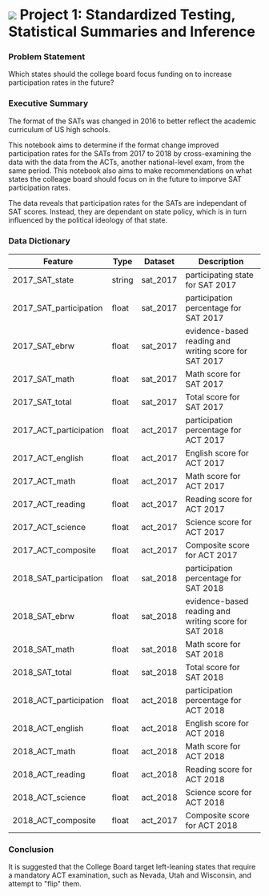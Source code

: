 # ![](https://ga-dash.s3.amazonaws.com/production/assets/logo-9f88ae6c9c3871690e33280fcf557f33.png) Project 1: Standardized Testing, Statistical Summaries and Inference

### Problem Statement

Which states should the college board focus funding on to increase participation rates in the future?

### Executive Summary

The format of the SATs was changed in 2016 to better reflect the academic curriculum of US high schools. 

This notebook aims to determine if the format change improved participation rates for the SATs from 2017 to 2018 by cross-examining the data with the data from the ACTs, another national-level exam, from the same period. This notebook also aims to make recommendations on what states the colleage board should focus on in the future to imporve SAT participation rates.

The data reveals that participation rates for the SATs are independant of SAT scores. Instead, they are dependant on state policy, which is in turn influenced by the political ideology of that state.

### Data Dictionary

|Feature|Type|Dataset|Description|
|---|---|---|---|
|2017_SAT_state|string|sat_2017|participating state for SAT 2017| 
|2017_SAT_participation|float|sat_2017|participation percentage for SAT 2017| 
|2017_SAT_ebrw|float|sat_2017|evidence-based reading and writing score for SAT 2017 | 
|2017_SAT_math|float|sat_2017|Math score for SAT 2017| 
|2017_SAT_total|float|sat_2017|Total score for SAT 2017| 
|2017_ACT_participation |float|act_2017|participation percentage for ACT 2017| 
|2017_ACT_english|float|act_2017|English score for ACT 2017| 
|2017_ACT_math|float|act_2017|Math score for ACT 2017| 
|2017_ACT_reading|float|act_2017|Reading score for ACT 2017| 
|2017_ACT_science|float|act_2017|Science score for ACT 2017| 
|2017_ACT_composite |float|act_2017|Composite score for ACT 2017| 
|2018_SAT_participation|float|sat_2018|participation percentage for SAT 2018| 
|2018_SAT_ebrw|float|sat_2018|evidence-based reading and writing score for SAT 2018 | 
|2018_SAT_math|float|sat_2018|Math score for SAT 2018| 
|2018_SAT_total|float|sat_2018|Total score for SAT 2018| 
|2018_ACT_participation |float|act_2018|participation percentage for ACT 2018| 
|2018_ACT_english|float|act_2018|English score for ACT 2018| 
|2018_ACT_math|float|act_2018|Math score for ACT 2018| 
|2018_ACT_reading|float|act_2018|Reading score for ACT 2018| 
|2018_ACT_science|float|act_2018|Science score for ACT 2018| 
|2018_ACT_composite |float|act_2017|Composite score for ACT 2018| 

### Conclusion

It is suggested that the College Board target left-leaning states that require a mandatory ACT examination, such as Nevada, Utah and Wisconsin, and attempt to "flip" them.
